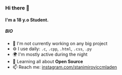 ### Hi there 👋

#### I'm a 18 y.o Student.

##### BIO

- 🏢 I'm not currently working on any big project
- ⚙️ I use daily: `.c`, `.cpp`, `.html`, `.css`, `.py`
- 🌍 I'm mostly active during the night
- 🌱 Learning all about **Open Source**
- 📫 Reach me: [instagram.com/stanimiroviccmladen](https://www.instagram.com/stanimiroviccmladen)
